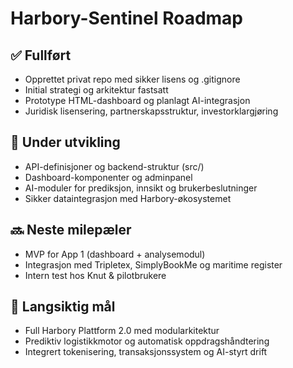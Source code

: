 # Harbory-Sentinel Roadmap

## ✅ Fullført
- Opprettet privat repo med sikker lisens og .gitignore
- Initial strategi og arkitektur fastsatt
- Prototype HTML-dashboard og planlagt AI-integrasjon
- Juridisk lisensering, partnerskapsstruktur, investorklargjøring

## 🔄 Under utvikling
- API-definisjoner og backend-struktur (src/)
- Dashboard-komponenter og adminpanel
- AI-moduler for prediksjon, innsikt og brukerbeslutninger
- Sikker dataintegrasjon med Harbory-økosystemet

## 🔜 Neste milepæler
- MVP for App 1 (dashboard + analysemodul)
- Integrasjon med Tripletex, SimplyBookMe og maritime register
- Intern test hos Knut & pilotbrukere

## 🎯 Langsiktig mål
- Full Harbory Plattform 2.0 med modularkitektur
- Prediktiv logistikkmotor og automatisk oppdragshåndtering
- Integrert tokenisering, transaksjonssystem og AI-styrt drift
